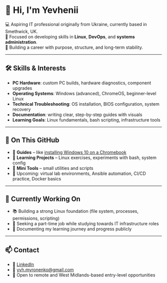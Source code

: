 # 👋 Hi, I'm Yevhenii

💻 Aspiring IT professional originally from Ukraine, currently based in Smethwick, UK.  
🎯 Focused on developing skills in **Linux**, **DevOps**, and **systems administration**.  
🌱 Building a career with purpose, structure, and long-term stability.

---

## 🛠️ Skills & Interests

- **PC Hardware**: custom PC builds, hardware diagnostics, component upgrades  
- **Operating Systems**: Windows (advanced), ChromeOS, beginner-level Linux  
- **Technical Troubleshooting**: OS installation, BIOS configuration, system recovery  
- **Documentation**: writing clear, step-by-step guides with visuals  
- **Learning Goals**: Linux fundamentals, bash scripting, infrastructure tools

---

## 📌 On This GitHub

- 📘 **Guides** – like [installing Windows 10 on a Chromebook](https://github.com/yvhxvn/install-win-on-chromebook)  
- 🧪 **Learning Projects** – Linux exercises, experiments with bash, system config  
- 🧩 **Mini Tools** – small utilities and scripts  
- 🧱 Upcoming: virtual lab environments, Ansible automation, CI/CD practice, Docker basics

---

## 🚀 Currently Working On

- 📚 Building a strong Linux foundation (file system, processes, permissions, scripting)  
- 💼 Seeking a part-time job while studying towards IT infrastructure roles  
- 🧭 Documenting my learning journey and progress publicly  

---

## 📫 Contact

- 💼 [LinkedIn](https://www.linkedin.com/in/yevhenii-myronenko-5a3919306)  
- 📧 yvh.myronenko@gmail.com  
- 📍 Open to remote and West Midlands-based entry-level opportunities


